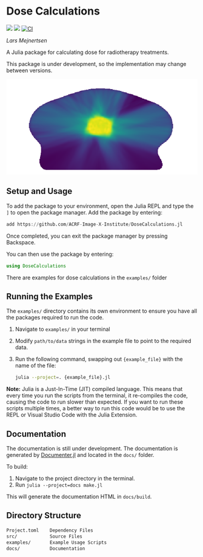 # Dose Calculations
[![](https://img.shields.io/badge/docs-stable-blue.svg)](https://acrf-image-x-institute.github.io/DoseCalculations.jl/stable/)
[![](https://img.shields.io/badge/docs-dev-blue.svg)](https://acrf-image-x-institute.github.io/DoseCalculations.jl/dev/)
[![CI](https://github.com/ACRF-Image-X-Institute/DoseCalculations.jl/actions/workflows/CI.yml/badge.svg)](https://github.com/ACRF-Image-X-Institute/DoseCalculations.jl/actions/workflows/CI.yml)

*Lars Mejnertsen*

A Julia package for calculating dose for radiotherapy treatments.

This package is under development, so the implementation may change between versions.

![dose_recon_example](docs/src/assets/dose-reconstruction.png)

## Setup and Usage

To add the package to your environment, open the Julia REPL and type the `]` to open the package manager.
Add the package by entering:

```julia
add https://github.com/ACRF-Image-X-Institute/DoseCalculations.jl
```

Once completed, you can exit the package manager by pressing Backspace.

You can then use the package by entering:

```julia
using DoseCalculations
```

There are examples for dose calculations in the `examples/` folder

## Running the Examples

The `examples/` directory contains its own environment to ensure you have all the packages required to run the code.

1. Navigate to `examples/` in your terminal

2. Modify `path/to/data` strings in the example file to point to the required data.

3. Run the following command, swapping out `{example_file}` with the name of the file:

    ```sh
    julia --project=. {example_file}.jl
    ```

**Note:** Julia is a Just-In-Time (JIT) compiled language. This means that every time you run the scripts from the terminal, it re-compiles the code, causing the code to run slower than expected. If you want to run these scripts multiple times, a better way to run this code would be to use the REPL or Visual Studio Code with the Julia Extension.

## Documentation

The documentation is still under development.
The documentation is generated by [Documenter.jl](https://juliadocs.github.io/Documenter.jl/stable/) and located in the `docs/` folder.

To build:

1. Navigate to the project directory in the terminal.
2. Run `julia --project=docs make.jl`

This will generate the documentation HTML in `docs/build`.

## Directory Structure

```
Project.toml	Dependency Files
src/			Source Files
examples/		Example Usage Scripts
docs/			Documentation
```

